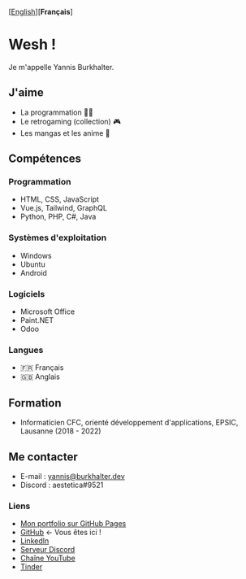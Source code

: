 [[English](README.md)][**Français**]

# Wesh !

Je m'appelle Yannis Burkhalter.

## J'aime

- La programmation :man_technologist:
- Le retrogaming (collection) :video_game:
- Les mangas et les anime :crossed_flags:

## Compétences

### Programmation

- HTML, CSS, JavaScript
- Vue.js, Tailwind, GraphQL
- Python, PHP, C#, Java

### Systèmes d'exploitation

- Windows
- Ubuntu
- Android

### Logiciels

- Microsoft Office
- Paint.NET
- Odoo

### Langues

- :fr: Français
- :gb: Anglais

## Formation

- Informaticien CFC, orienté développement d'applications, EPSIC, Lausanne (2018 - 2022)

## Me contacter

- E-mail : yannis@burkhalter.dev
- Discord : aestetica#9521

### Liens

- [Mon portfolio sur GitHub Pages](https://burkhaltery.github.io/fr)
- [GitHub](https://github.com/BurkhalterY) ← Vous êtes ici !
- [LinkedIn](https://www.linkedin.com/in/yannis-burkhalter)
- [Serveur Discord](https://discord.gg/z67yZjh)
- [Chaîne YouTube](https://www.youtube.com/channel/UCbv1uNvn53SHwSSY19luZvQ)
- [Tinder](https://tinder.com/@YBU)

